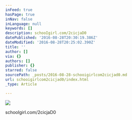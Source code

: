 ```yaml
---
inFeed: true
hasPage: true
inNav: false
inLanguage: null
keywords: []
description: schooIgirl.com/2cicjaD0
datePublished: '2016-08-28T20:30:19.386Z'
dateModified: '2016-08-28T20:25:02.390Z'
title: ''
author: []
via: {}
authors: []
publisher: {}
starred: false
sourcePath: _posts/2016-08-28-schooigirlcom2cicjad0.md
url: schooigirlcom2cicjad0/index.html
_type: Article

---
```

![](https://the-grid-user-content.s3-us-west-2.amazonaws.com/b3bf9f0d-af84-4c74-a9c2-1c26833fbbd7.jpg)

schooIgirl.com/2cicjaD0